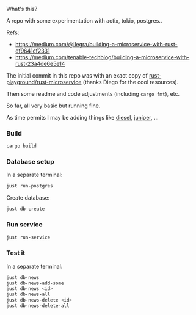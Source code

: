 What's this?

A repo with some experimentation with actix, tokio, postgres..

Refs:
- https://medium.com/@ilegra/building-a-microservice-with-rust-ef9641cf2331
- https://medium.com/tenable-techblog/building-a-microservice-with-rust-23a4de6e5e14

The initial commit in this repo was with an exact copy of
[rust-playground/rust-microservice](
  https://github.com/diegopacheco/rust-playground/tree/4bf783410c6dc112212564aae32701889c79bc12/rust-microservice
) (thanks Diego for the cool resources).

Then some readme and code adjustments (including `cargo fmt`), etc.

So far, all very basic but running fine.

As time permits I may be adding things like
[diesel](https://diesel.rs/),
[juniper](https://github.com/graphql-rust/juniper),
...

### Build

```bash
cargo build
```

### Database setup

In a separate terminal:

```bash
just run-postgres
```

Create database:

```bash
just db-create
```

### Run service

```bash
just run-service
```
### Test it

In a separate terminal:

```bash
just db-news
just db-news-add-some
just db-news <id>
just db-news-all
just db-news-delete <id>
just db-news-delete-all
```
